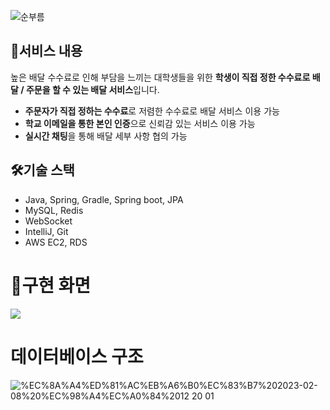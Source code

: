 ![순부름](https://user-images.githubusercontent.com/60387887/230245384-c73a2c94-82b5-4842-bd4f-652471df7268.jpg)


## 📔서비스 내용
높은 배달 수수료로 인해 부담을 느끼는 대학생들을 위한 **학생이 직접 정한 수수료로 배달 / 주문을 할 수 있는 배달 서비스**입니다.
- **주문자가 직접 정하는 수수료**로 저렴한 수수료로 배달 서비스 이용 가능
- **학교 이메일을 통한 본인 인증**으로 신뢰감 있는 서비스 이용 가능
- **실시간 채팅**을 통해 배달 세부 사항 협의 가능

## 🛠️기술 스택
- Java, Spring, Gradle, Spring boot, JPA
- MySQL, Redis
- WebSocket
- IntelliJ, Git
- AWS EC2, RDS
# 📱구현 화면

<img src="https://user-images.githubusercontent.com/60387887/230245177-a3b3003c-a61c-44b2-9e9e-bc96a85e3280.png">

# 데이터베이스 구조

![%EC%8A%A4%ED%81%AC%EB%A6%B0%EC%83%B7%202023-02-08%20%EC%98%A4%EC%A0%84%2012 20 01](https://github.com/Broomii/broomii-backend/assets/77485914/5c0964f0-f922-4421-81cb-25daf6efc96e)
